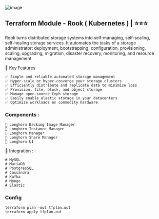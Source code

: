 ![image](https://github.com/user-attachments/assets/ba6865ab-f5e4-48b8-9bb3-2cf61448a5cc)


## Terraform Module - Rook ( Kubernetes )   | ⭐⭐⭐
Rook turns distributed storage systems into self-managing, self-scaling, self-healing storage services. It automates the tasks of a storage administrator: deployment, bootstrapping, configuration, provisioning, scaling, upgrading, migration, disaster recovery, monitoring, and resource management


🚀  Key Features
```
✅ Simple and reliable automated storage management
✅ Hyper-scale or hyper-converge your storage clusters
✅ Efficiently distribute and replicate data to minimize loss
✅ Provision, file, block, and object storage
✅ Manage open-source Ceph storage
✅ Easily enable elastic storage in your datacenters
✅ Optimize workloads on commodity hardware
```


### Components :
```
📃 Longhorn Backing Image Manager
📃 Longhorn Instance Manager
📃 Longhorn Manager
📃 Longhorn Share Manager
📃 Longhorn UI
```


🔨 Integration :
```
# MySQL
# MariaDB
# PostgresSQL
# Cassandra
# Kafka
# Mongo
# Elastic
```

### Config

```
terraform plan -out tfplan.out
terraform apply tfplan.out
```

